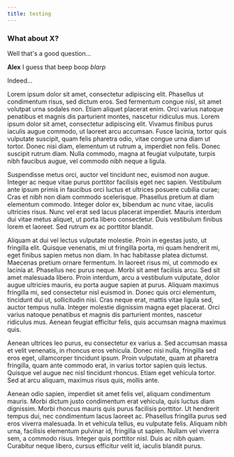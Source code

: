 ```yaml
---
title: testing
---
```


### What about X?

Well that's a good question...

**Alex** I guess that beep boop _blarp_

Indeed...

Lorem ipsum dolor sit amet, consectetur adipiscing elit. Phasellus ut condimentum risus, sed dictum eros. Sed fermentum congue nisl, sit amet volutpat urna sodales non. Etiam aliquet placerat enim. Orci varius natoque penatibus et magnis dis parturient montes, nascetur ridiculus mus. Lorem ipsum dolor sit amet, consectetur adipiscing elit. Vivamus finibus purus iaculis augue commodo, ut laoreet arcu accumsan. Fusce lacinia, tortor quis vulputate suscipit, quam felis pharetra odio, vitae congue urna diam ut tortor. Donec nisi diam, elementum ut rutrum a, imperdiet non felis. Donec suscipit rutrum diam. Nulla commodo, magna at feugiat vulputate, turpis nibh faucibus augue, vel commodo nibh neque a ligula.

Suspendisse metus orci, auctor vel tincidunt nec, euismod non augue. Integer ac neque vitae purus porttitor facilisis eget nec sapien. Vestibulum ante ipsum primis in faucibus orci luctus et ultrices posuere cubilia curae; Cras et nibh non diam commodo scelerisque. Phasellus pretium at diam elementum commodo. Integer dolor ex, bibendum ac nunc vitae, iaculis ultricies risus. Nunc vel erat sed lacus placerat imperdiet. Mauris interdum dui vitae metus aliquet, ut porta libero consectetur. Duis vestibulum finibus lorem et laoreet. Sed rutrum ex ac porttitor blandit.

Aliquam at dui vel lectus vulputate molestie. Proin in egestas justo, ut fringilla elit. Quisque venenatis, mi ut fringilla porta, mi quam hendrerit mi, eget finibus sapien metus non diam. In hac habitasse platea dictumst. Maecenas pretium ornare fermentum. In laoreet risus mi, ut commodo ex lacinia at. Phasellus nec purus neque. Morbi sit amet facilisis arcu. Sed sit amet malesuada libero. Proin interdum, arcu a vestibulum vulputate, dolor augue ultricies mauris, eu porta augue sapien at purus. Aliquam maximus fringilla mi, sed consectetur nisl euismod in. Donec quis orci elementum, tincidunt dui ut, sollicitudin nisi. Cras neque erat, mattis vitae ligula sed, auctor tempus nulla. Integer molestie dignissim magna eget placerat. Orci varius natoque penatibus et magnis dis parturient montes, nascetur ridiculus mus. Aenean feugiat efficitur felis, quis accumsan magna maximus quis.

Aenean ultrices leo purus, eu consectetur ex varius a. Sed accumsan massa et velit venenatis, in rhoncus eros vehicula. Donec nisi nulla, fringilla sed eros eget, ullamcorper tincidunt ipsum. Proin vulputate, quam at pharetra fringilla, quam ante commodo erat, in varius tortor sapien quis lectus. Quisque vel augue nec nisl tincidunt rhoncus. Etiam eget vehicula tortor. Sed at arcu aliquam, maximus risus quis, mollis ante.

Aenean odio sapien, imperdiet sit amet felis vel, aliquam condimentum mauris. Morbi dictum justo condimentum erat vehicula, quis luctus diam dignissim. Morbi rhoncus mauris quis purus facilisis porttitor. Ut hendrerit tempus dui, nec condimentum lacus laoreet ac. Phasellus fringilla purus sed eros viverra malesuada. In et vehicula tellus, eu vulputate felis. Aliquam nibh urna, facilisis elementum pulvinar id, fringilla ut sapien. Nullam vel viverra sem, a commodo risus. Integer quis porttitor nisl. Duis ac nibh quam. Curabitur neque libero, cursus efficitur velit id, iaculis blandit purus.
